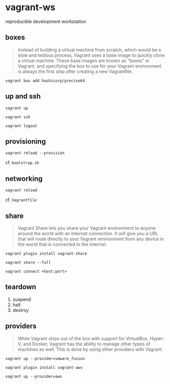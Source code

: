 # vagrant-ws

reproducible development workstation

## boxes

>Instead of building a virtual machine from scratch, which would be a slow and tedious process, Vagrant uses a base image to quickly clone a virtual machine. These base images are known as "boxes" in Vagrant, and specifying the box to use for your Vagrant environment is always the first step after creating a new Vagrantfile.

```
vagrant box add hashicorp/precise64
```

## up and ssh

```
vagrant up
```

```
vagrant ssh
```

```
vagrant logout
```

## provisioning

```
vagrant reload --provision
```

cf. `bootstrap.sh`

## networking

```
vagrant reload
```

cf. `Vagrantfile`

## share

>Vagrant Share lets you share your Vagrant environment to anyone around the world with an Internet connection. It will give you a URL that will route directly to your Vagrant environment from any device in the world that is connected to the Internet.

```
vagrant plugin install vagrant-share
```

```
vagrant share --full
```

```
vagrant connect <host:port>
```

## teardown

1. suspend
2. halt
3. destroy

## providers

>While Vagrant ships out of the box with support for VirtualBox, Hyper-V, and Docker, Vagrant has the ability to manage other types of machines as well. This is done by using other providers with Vagrant.

```
vagrant up --provider=vmware_fusion
```

```
vagrant plugin install vagrant-aws
```

```
vagrant up --provider=aws
```

